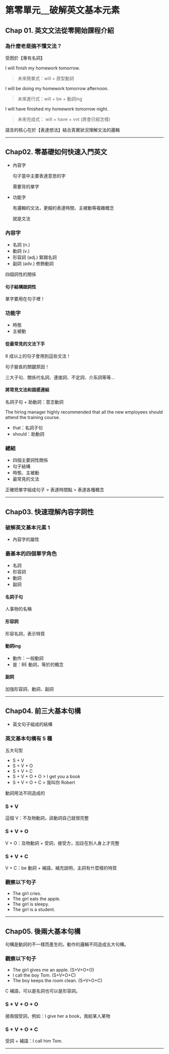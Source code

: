 # 第零單元＿破解英文基本元素

## Chap 01. 英文文法從零開始課程介紹

### 為什麼老是搞不懂文法？

受困於【專有名詞】

I will finish my homework tomorrow.

> 未來簡單式：will + 原型動詞

I will be doing my homework tomorrow afternoon.

> 未來進行式：will + be + 動詞ing

I will have finished my homework tomorrow night.

> 未來完成式： will + have + vvt (將會已經怎樣)

語言的核心在於【表達想法】結合真實狀況理解文法的邏輯

---

## Chap02. 零基礎如何快速入門英文

- 內容字

  句子當中主要表達意思的字

  需要背的單字

- 功能字

  有邏輯的文法，更細的表達時間、主被動等複雜概念

  就是文法

### 內容字

- 名詞 (n.)
- 動詞 (v.)
- 形容詞 (adj.) 緊跟名詞
- 副詞 (adv.) 修飾動詞

四個詞性的關係

#### 句子結構跟詞性

單字要用在句子裡！

### 功能字

- 時態
- 主被動

#### 從最常見的文法下手

8 成以上的句子會用到這些文法！

句子變長的關鍵原因！

三大子句、關係代名詞、連接詞、不定詞、介系詞等等...

#### 將常見文法和語感連結

名詞子句 + 助動詞：意志動詞

The hiring manager highly recommended that all the new employees should attend the training course.

- that：名詞子句
- should：助動詞

### 總結

- 四個主要詞性關係
- 句子結構
- 時態、主被動
- 最常見的文法

正確把單字組成句子 > 表達時間點 > 表達各種概念

---

## Chap03. 快速理解內容字詞性

### 破解英文基本元素 1

- 內容字的屬性

### 最基本的四個單字角色

- 名詞
- 形容詞
- 動詞
- 副詞

#### 名詞子句

人事物的名稱

#### 形容詞

形容名詞，表示特質

#### 動詞ing

- 動作：一般動詞
- 是：BE 動詞，等於的概念

#### 副詞

加強形容詞、動詞、副詞

---

## Chap04. 前三大基本句構

- 英文句子組成的結構

### 英文基本句構有 5 種

五大句型

- S + V 
- S + V + O
- S + V + C
- S + V + O + O > I get you a book
- S + V + O + C > 我叫你 Robert

動詞用法不同造成的

### S + V

這個 V：不及物動詞，該動詞自己就很完整

### S + V + O

V + O：及物動詞 + 受詞，接受方，加註在別人身上才完整

### S + V + C

V + C：be 動詞 + 補語，補充說明，主詞有什麼樣的特質

### 觀察以下句子

- The girl cries.
- The girl eats the apple.
- The girl is sleepy.
- The girl is a student.

---

## Chap05. 後兩大基本句構

句構是動詞的不一樣而產生的。動作的邏輯不同造成五大句構。

### 觀察以下句子

- The girl gives me an apple. (S+V+O+O)
- I call the boy Tom. (S+V+O+C)
- The boy keeps the room clean. (S+V+O+C)

C 補語，可以是名詞也可以是形容詞。

### S + V + O + O

接兩個受詞，例如：I give her a book，我給某人某物

### S + V + O + C

受詞 + 補語：I call him Tom.

---



